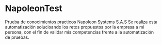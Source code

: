# NapoleonTest
Prueba de conocimientos practicos Napoleon Systems S.A.S 
Se realiza esta automatización solucioando los retos propuestos por la empresa a mi persona, con el fin de validar mis competencias frente a la
automatización de pruebas.
